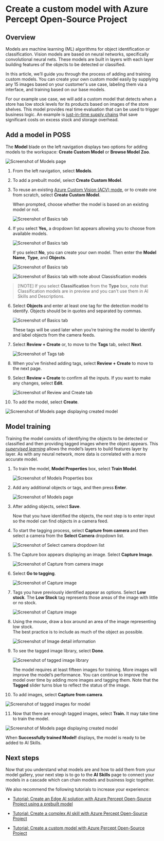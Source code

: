 # Create a custom model with Azure Percept Open-Source Project

## Overview

Models are machine learning (ML) algorithms for object identification or classification. Vision models are based on neural networks, specifically convolutional neural nets. These models are built in layers with each layer building features of the objects to be detected or classified.

In this article, we’ll guide you through the process of adding and training custom models. You can create your own custom model easily by supplying any 15 images based on your customer's use case, labeling them via a interface, and training based on our base models.

For our example use case, we will add a custom model that detects when a store has low stock levels for its products based on images of the store shelves. This model provides real time evaluation that can be used to trigger business logic. An example is [just-in-time supply chains](https://www.liveabout.com/just-in-time-jit-2221262#:\~:text=A%20just%2Din%2Dtime%20supply%20chain%20is%20one%20that%20moves%20synchronized%20with%20the%20subsequent%20operations) that save significant costs on excess stock and storage overhead.

## Add a model in POSS

The **Model** blade on the left navigation displays two options for adding models to the workspace: **Create Custom Model** or **Browse Model Zoo**.

![Screenshot of Models page](./media/1764311277118aee1939d3d6de71a70c.png)

1.  From the left navigation, select **Models**.
2.  To add a prebuilt model, select **Create Custom Model**.
3.  To reuse an existing [Azure Custom Vision (ACV) mode](https://docs.microsoft.com/en-us/azure/cognitive-services/custom-vision-service/overview), or to create one from scratch, select **Create Custom Model**.

    When prompted, choose whether the model is based on an existing model or not.

    ![Screenshot of Basics tab](./media/b835ebaaf679f77b65ea469bdf8d346a.png)

4.  If you select **Yes,** a dropdown list appears allowing you to choose from available models.

    ![Screenshot of Basics tab](./media/213d25b05e45e2786acbc49403b7bc5b.png)

    If you select **No**, you can create your own model. Then enter the **Model Name**, **Type**, and **Objects**.

    ![Screenshot of Basics tab](./media/47e4b4825eca44d66ef76dd5e54bc220.png)

    ![Screenshot of Basics tab with note about Classisfication models](./media/326cfc9977c999eb763901c3920b7f7d.png)

> [!NOTE] If you select **Classification** from the **Type** box, note that Classification models are in preview and you can't use them in AI Skills and Descriptions.
> 

6.  Select **Objects** and enter at least one tag for the detection model to identify. Objects should be in quotes and separated by commas.

    ![Screenshot of Basics tab](./media/ce1cc6e2e3dd4846f6ae958051c39511.png)

    These tags will be used later when you’re training the model to identify and label objects from the camera feeds.

7.  Select **Review + Create** or, to move to the **Tags** tab, select **Next**.

    ![Screenshot of Tags tab](./media/efdff115ebd1ac5988e09d7cd1aefac2.png)

8.  When you've finished adding tags, select **Review + Create** to move to the next page.

9.  Select **Review + Create** to confirm all the inputs. If you want to make any changes, select **Edit**.

    ![Screenshot of Review and Create tab](./media/bf00a8ace64970c3da335b4660153f77.png)

10.  To add the model, select **Create**.

![Screenshot of Models page displaying created model](./media/63c9948df94ad9329d4bc21f1ed04780.png)

## Model training

Training the model consists of identifying the objects to be detected or classified and then providing tagged images where the object appears. This [*supervised learning*](https://docs.microsoft.com/en-us/learn/modules/introduction-to-classical-machine-learning/) allows the model’s layers to build features layer by layer. As with any neural network, more data is correlated with a more accurate model.

1.  To train the model, **Model Properties** box, select **Train Model**.

    ![Screenshot of Models Properties box](./media/c552f72443fc4ba9df09f7b3ba47a0c4.png)

2.  Add any additional objects or tags, and then press **Enter**.

    ![Screenshot of Models page](./media/4c990c318622c694306b8c2421a0218b.png)

3.  After adding objects, select **Save**.

    Now that you have identified the objects, the next step is to enter input so the model can find objects in a camera feed.

4.  To start the tagging process, select **Capture from camera** and then select a camera from the **Select Camera** dropdown list.

    ![Screenshot of Select camera dropdown list](./media/e2250059b66fb4ba00db0709e45081d8-1.png)

5.  The Capture box appears displaying an image. Select **Capture Image**.  
    
    ![Screenshot of Capture from camera image](./media/e2250059b66fb4ba00db0709e45081d8.png)

6.  Select **Go to tagging**.

    ![Screenshot of Capture image](./media/2cd7bb47072416fae27893e9ac52c07c.png)

7.  Tags you have previously identified appear as options. Select **Low stock**. The **Low Stock** tag represents those areas of the image with little or no stock.

    ![Screenshot of Capture image](./media/e58489f222cc1130967db12b2ff090a0.png)

8.  Using the mouse, draw a box around an area of the image representing low stock.   
    The best practice is to include as much of the object as possible.

    ![Screenshot of Image detail information](./media/9b531aa2141135ca3d8e6e153f81623c.png)

9.  To see the tagged image library, select **Done**.

    ![Screenshot of tagged image library](./media/7cb3690038117d24797fb2307ea32f23.png)

    The model requires at least fifteen images for training. More images will improve the model’s performance. You can continue to improve the model over time by adding more images and tagging them. Note that the **Tagged** slider turns blue to reflect the status of the image.

10.  To add images, select **Capture from camera**.

![Screenshot of tagged images for model](./media/2041854d4094a8f5dfc0039a29ac8356.png)

11.  Now that there are enough tagged images, select **Train.** It may take time to train the model.

![Screenshot of Models page displaying created model](./media/47a0517359d08420236a0b5745e0b3ba.png)

When **Successfully trained Model!** displays, the model is ready to be added to AI Skills.

## Next steps

Now that you understand what models are and how to add them from your model gallery, your next step is to go to the **AI Skills** page to connect your models in a cascade which can chain models and business logic together.

We also recommend the following tutorials to increase your experience:

- [Tutorial: Create an Edge AI solution with Azure Percept Open-Source Project using a prebuilt model](/docs/tutorial/Tutorial-Create-an-Edge-AI-solution-with-Azure-Percept-Open-Source-Project.md)

- [Tutorial: Create a complex AI skill with Azure Percept Open-Source Project](/docs/tutorial/Create-a-complex-AI-skill.md)

- [Tutorial: Create a custom model with Azure Percept Open-Source Project](/docs/tutorial/Create-a-custom-model.md)
